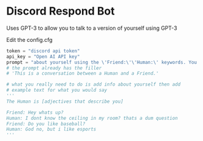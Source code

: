# Discord Respond Bot
Uses GPT-3 to allow you to talk to a version of yourself using GPT-3

Edit the config.cfg
```python
token = "discord api token"
api_key = "Open AI API key"
prompt = "about yourself using the \'Friend:\'\'Human:\' keywords. You are the Human"
# the prompt already has the filler
# 'This is a conversation between a Human and a Friend.'

# what you really need to do is add info about yourself then add
# example text for what you would say
'''
The Human is [adjectives that describe you]

Friend: Hey whats up?
Human: I dont know the ceiling in my room? thats a dum question
Friend: Do you like baseball?
Human: God no, but i like esports
'''
```
